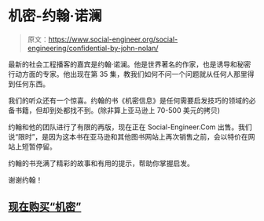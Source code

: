 # 机密-约翰·诺澜

> 原文：<https://www.social-engineer.org/social-engineering/confidential-by-john-nolan/>

最新的社会工程播客的嘉宾是约翰·诺澜。他是世界著名的作家，也是诱导和秘密行动方面的专家。他出现在第 35 集，教我们如何不问一个问题就从任何人那里得到任何东西。

我们的听众还有一个惊喜。约翰的书《机密信息》是任何需要启发技巧的领域的必备书籍，但却到处都找不到。(除非算上亚马逊上 70-500 美元的拷贝)

约翰和他的团队进行了有限的再版，现在正在 Social-Engineer.Com 出售。我们说“限时”，是因为这本书在亚马逊和其他图书网站上再次销售之前，会以特价在网站上短暂停留。

约翰的书充满了精彩的故事和有用的提示，帮助你掌握启发。

谢谢约翰！

## [现在购买“机密”](https://www.social-engineer.com/store/#ecwid:category=2828540&mode=product&product=12383080 "Buy Confidential Now")